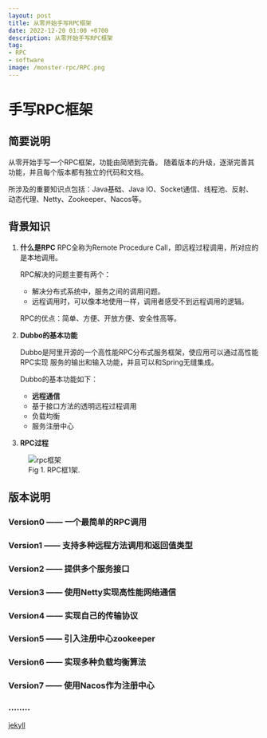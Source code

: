 ```yaml
---
layout: post
title: 从零开始手写RPC框架
date: 2022-12-20 01:00 +0700
description: 从零开始手写RPC框架
tag:
- RPC
- software
image: /monster-rpc/RPC.png
---
```


# 手写RPC框架

## 简要说明
从零开始手写一个RPC框架，功能由简陋到完备。
随着版本的升级，逐渐完善其功能，并且每个版本都有独立的代码和文档。

所涉及的重要知识点包括：Java基础、Java IO、Socket通信、线程池、反射、动态代理、Netty、Zookeeper、Nacos等。

## 背景知识
1. **什么是RPC**
   RPC全称为Remote Procedure Call，即远程过程调用，所对应的是本地调用。

   RPC解决的问题主要有两个：

    * 解决分布式系统中，服务之间的调用问题。
    * 远程调用时，可以像本地使用一样，调用者感受不到远程调用的逻辑。

   RPC的优点：简单、方便、开放方便、安全性高等。

2. **Dubbo的基本功能**

   Dubbo是阿里开源的一个高性能RPC分布式服务框架，使应用可以通过高性能RPC实现
   服务的输出和输入功能，并且可以和Spring无缝集成。

   Dubbo的基本功能如下：

    * **远程通信**
    * 基于接口方法的透明远程过程调用
    * 负载均衡
    * 服务注册中心

3. **RPC过程**

<figure>
<img src="D:\developer\Personal\MyBlog\SherlnoW.github.io\_posts\monster-rpc\RPC.png" alt="rpc框架">
<figcaption>Fig 1. RPC框1架.</figcaption>
</figure>



## 版本说明

### Version0 —— 一个最简单的RPC调用

### Version1 —— 支持多种远程方法调用和返回值类型

### Version2 —— 提供多个服务接口

### Version3 —— 使用Netty实现高性能网络通信

### Version4 —— 实现自己的传输协议

### Version5 —— 引入注册中心zookeeper

### Version6 —— 实现多种负载均衡算法

### Version7 —— 使用Nacos作为注册中心

### ........

[jekyll](https://sherlnow.github.io/welcome-to-jekyll/)

